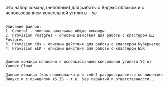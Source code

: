 Это набор команд (неполный) для работы с Яндекс облаком и с использованием консольной утилиты - yc


<a name="lists"><h2></h2></a>

```no-highlight
Описание файлов:
1. General - описаны начальные общие команды
2. Provision Postgres - описаны действия для работы с кластером БД Postgres
3. Provision K8s - описаны действия для работы с кластером Кубернетес
4. Provision ELK - описаны действия для работы с кластером ELK


Данные команды написаны с использованием консольной утилиты YC от Yandex Cloud

Данные команды (как напоминалка для себя) распространяется по лицензии Линукс и с принципом AS IS - т.е. без гарантий и ответственности...
